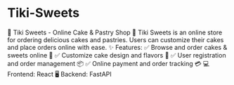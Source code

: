 # Tiki-Sweets
🎂 Tiki Sweets - Online Cake & Pastry Shop 🍰 Tiki Sweets is an online store for ordering delicious cakes and pastries. Users can customize their cakes and place orders online with ease. ✨ Features: ✅ Browse and order cakes & sweets online 🍪 ✅ Customize cake design and flavors 🎂 ✅ User registration and order management 📦 ✅ Online payment and order tracking 💳 💻 Frontend: React 🖥️ Backend: FastAPI
